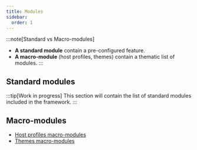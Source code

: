 ```yaml
---
title: Modules
sidebar:
  order: 1
---
```


:::note[Standard vs Macro-modules]
- **A standard module** contain a pre-configured feature.
- **A macro-module** (host profiles, themes) contain a thematic list of modules.
:::

## Standard modules

:::tip[Work in progress]
This section will contain the list of standard modules included in the framework.
:::

## Macro-modules

- [Host profiles macro-modules](/ref/host-profiles/)
- [Themes macro-modules](/ref/themes/)
